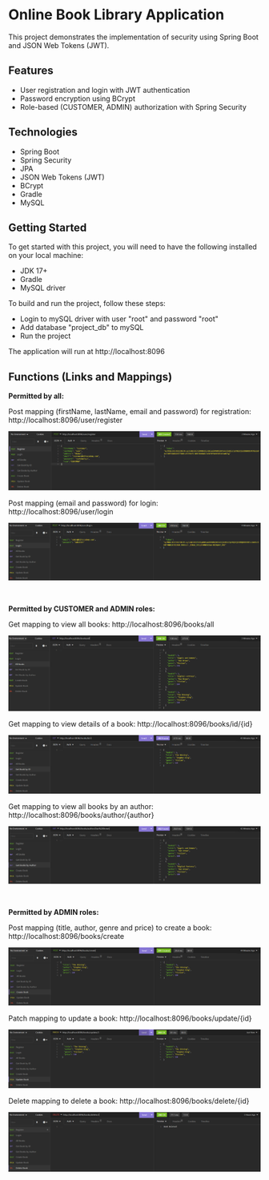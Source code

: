 # Online Book Library Application

This project demonstrates the implementation of security using Spring Boot and JSON Web Tokens (JWT).


## Features

* User registration and login with JWT authentication
* Password encryption using BCrypt
* Role-based (CUSTOMER, ADMIN) authorization with Spring Security


## Technologies

* Spring Boot
* Spring Security
* JPA
* JSON Web Tokens (JWT)
* BCrypt
* Gradle
* MySQL


## Getting Started

To get started with this project, you will need to have the following installed on your local machine:

* JDK 17+
* Gradle
* MySQL driver

To build and run the project, follow these steps:

* Login to mySQL driver with user "root" and password "root"
* Add database "project_db" to mySQL
* Run the project

The application will run at http://localhost:8096



## Functions (Links and Mappings)


**Permitted by all:**

Post mapping (firstName, lastName, email and password) for registration: http://localhost:8096/user/register

![img.png](Images/img.png)

Post mapping (email and password) for login: http://localhost:8096/user/login

![img_1.png](Images/img_1.png)

<br>

**Permitted by CUSTOMER and ADMIN roles:**

Get mapping to view all books: http://localhost:8096/books/all

![img_2.png](Images/img_2.png)

Get mapping to view details of a book: http://localhost:8096/books/id/{id}

![img_3.png](Images/img_3.png)

Get mapping to view all books by an author: http://localhost:8096/books/author/{author}

![img_4.png](Images/img_4.png)

<br>

**Permitted by ADMIN roles:**

Post mapping (title, author, genre and price)  to create a book: http://localhost:8096/books/create

![img_5.png](Images/img_5.png)

Patch mapping to update a book: http://localhost:8096/books/update/{id}

![img_6.png](Images/img_6.png)

Delete mapping to delete a book: http://localhost:8096/books/delete/{id}

![img_7.png](Images/img_7.png)
